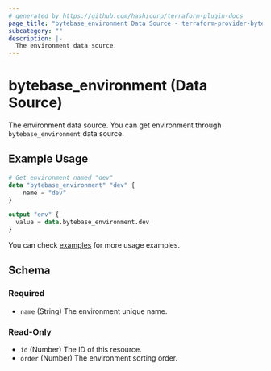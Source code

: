 ```yaml
---
# generated by https://github.com/hashicorp/terraform-plugin-docs
page_title: "bytebase_environment Data Source - terraform-provider-bytebase"
subcategory: ""
description: |-
  The environment data source.
---
```


# bytebase_environment (Data Source)

The environment data source. You can get environment through `bytebase_environment` data source.

## Example Usage

```terraform
# Get environment named "dev"
data "bytebase_environment" "dev" {
    name = "dev"
}

output "env" {
  value = data.bytebase_environment.dev
}
```

You can check [examples](https://github.com/bytebase/terraform-provider-bytebase/blob/main/examples/main.tf) for more usage examples.

<!-- schema generated by tfplugindocs -->
## Schema

### Required

- `name` (String) The environment unique name.

### Read-Only

- `id` (Number) The ID of this resource.
- `order` (Number) The environment sorting order.
